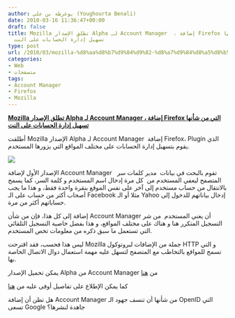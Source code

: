 ```yaml
---
author: يوغرطة بن علي (Youghourta Benali)
date: 2010-03-16 11:36:47+00:00
draft: false
title: Mozilla تطلق الإصدار Alpha لـ Account Manager  ، إضافة Firefox التي من شأنها
  تسهيل إدارة الحسابات على النت
type: post
url: /2010/03/mozilla-%d8%aa%d8%b7%d9%84%d9%82-%d8%a7%d9%84%d8%a5%d8%b5%d8%af%d8%a7%d8%b1-alpha-%d9%84%d9%80-account-manager-%d8%8c-%d8%a5%d8%b6%d8%a7%d9%81%d8%a9-firefox-%d8%a7%d9%84%d8%aa%d9%8a-%d9%85%d9%86/
categories:
- Web
- متصفحات
tags:
- Account Manager
- Firefox
- Mozilla
---
```


[**Mozilla تطلق الإصدار Alpha لـ Account Manager ، إضافة Firefox التي من شأنها تسهيل إدارة الحسابات على النت**](http://www.it-scoop.com/2010/03/mozilla-%d8%aa%d8%b7%d9%84%d9%82-%d8%a7%d9%84%d8%a5%d8%b5%d8%af%d8%a7%d8%b1-alpha-%d9%84%d9%80-account-manager-%d8%8c-%d8%a5%d8%b6%d8%a7%d9%81%d8%a9-firefox-%d8%a7%d9%84%d8%aa%d9%8a-%d9%85%d9%86/)


أطلقت Mozilla الإصدار Alpha لـ Account Manager  إضافة Firefox، Plugin الذي يقوم بتسهيل إدارة الحسابات على مختلف المواقع التي يزورها المستخدم.

[![](http://djug.developpez.com/rsc/account-manager.jpg)
](http://www.it-scoop.com/2010/03/mozilla-%d8%aa%d8%b7%d9%84%d9%82-%d8%a7%d9%84%d8%a5%d8%b5%d8%af%d8%a7%d8%b1-alpha-%d9%84%d9%80-account-manager-%d8%8c-%d8%a5%d8%b6%d8%a7%d9%81%d8%a9-firefox-%d8%a7%d9%84%d8%aa%d9%8a-%d9%85%d9%86/)

الإصدار الأول لإضافة Account Manager   تقوم بالبحث في بيانات  مدير كلمات سر المتصفح ليعفي المستخدم من  كل مرة إدخال اسم المستخدم و كلمة السر، كما يسمح بالانتقال من حساب مستخدم إلى آخر على نفس الموقع بنقرة واحدة فقط، و هذا ما يجب أصحاب أكثر من حساب على الـ Facebook مثلا أو الـ Yahoo إدخال بياناتهم للدخول إلى حساباتهم أكثر من مرة.

إضافة إلى كل هذا، فإن من شأن Account Manager أن يغني المستخدم  من شر التسجيل المتكرر هنا و هناك على مختلف المواقع، و هذا بفضل خاصية التسجيل التلقائي التي تستعمل ما سبق ذكره من معلومات تخص المستخدم.

ليس هذا فحسب، فقد اقترحت Mozilla جملة من الإضافات لبروتوكول HTTP و التي تسمح للمواقع بالتخاطب مع المتصفح لتسهل عليه مهمة استعمال دوال الاتصال الخاصة بها.

يمكن تحميل الإصدار Alpha من Account Manager من [هنا](https://people.mozilla.com/%7Edmills/account-manager/latest.xpi)

كما يمكن الإطلاع على تفاصيل أوفى عليه من [هنا](http://mozillalabs.com/blog/2010/03/account-manager/)

هل تظن أن إضافة Account Manager من شأنها أن تنسف جهود الـ OpenID التي تسعى Google جاهدة لنشرها؟
